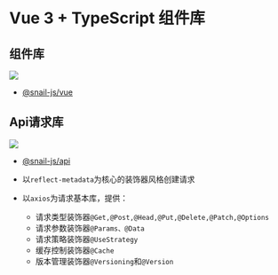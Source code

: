 # Vue 3 + TypeScript 组件库

## 组件库
<img src="https://img.shields.io/npm/v/%40snail-js%2Fvue?&label=%40snail-js%2Fvue&labelColor=1e80ff&color=67C23A&link=https%3A%2F%2Fgitee.com%2Flimich%2Fsnail"></img>

- [@snail-js/vue](./packages/vue/)



## Api请求库
<img src="https://img.shields.io/npm/v/%40snail-js%2Fapi?label=%40snail-js%2Fapi&labelColor=1e80ff&color=67C23A"></img>

- [@snail-js/api](./packages/api/)

- 以`reflect-metadata`为核心的装饰器风格创建请求

- 以`axios`为请求基本库，提供：

  - 请求类型装饰器`@Get,@Post,@Head,@Put,@Delete,@Patch,@Options`
  - 请求参数装饰器`@Params、@Data`
  - 请求策略装饰器`@UseStrategy`
  - 缓存控制装饰器`@Cache`
  - 版本管理装饰器`@Versioning`和`@Version`